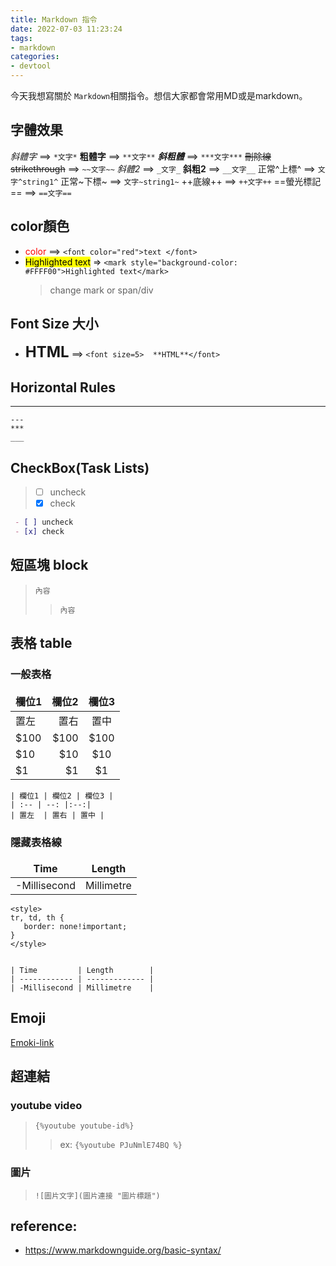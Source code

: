 ```yaml
---
title: Markdown 指令
date: 2022-07-03 11:23:24
tags: 
- markdown
categories:
- devtool
---
```


今天我想寫關於 `Markdown`相關指令。想信大家都會常用MD或是markdown。

## 字體效果
*斜體字* ==> `*文字*`
**粗體字**  ==> `**文字**`
***斜粗體***  ==> `***文字***`
~~刪除線strikethrough~~  ==> `~~文字~~`
_斜體2_  ==> `_文字_`
__斜粗2__  ==> `__文字__`
正常^上標^ ==>  `文字^string1^`
正常~下標~ ==>  `文字~string1~`
++底線++  ==>  `++文字++`
==螢光標記==  ==> `==文字==`

## color顏色
- <font color="red">color</font> ==> `<font color="red">text </font>`
- <mark style="background-color: #FFFF00">Highlighted text</mark> => `<mark style="background-color: #FFFF00">Highlighted text</mark>`
    > change mark or span/div

## Font Size 大小 
- <font size=5>  **HTML**</font>  ==> `<font size=5>  **HTML**</font> `

## Horizontal Rules
*** 

```
---
***
___
```

## CheckBox(Task Lists)
> - [ ] uncheck
> - [x] check

```md
 - [ ] uncheck
 - [x] check
```

## 短區塊 block
>`內容`
>> `內容`

## 表格 table
### 一般表格

| 欄位1 | 欄位2 | 欄位3 |
| :-- | --: |:--:|
| 置左  | 置右 | 置中 |
| $100 | $100 | $100 |
| $10 | $10  | $10 |
| $1  | $1  | $1 |

```
| 欄位1 | 欄位2 | 欄位3 |
| :-- | --: |:--:|
| 置左  | 置右 | 置中 |
```
### 隱藏表格線
<style>
tr, td, th {
   border: none!important;
}
</style>


| Time         | Length        | 
| ------------ | ------------- |
| -Millisecond | Millimetre    |

```
<style>
tr, td, th {
   border: none!important;
}
</style>


| Time         | Length        | 
| ------------ | ------------- |
| -Millisecond | Millimetre    |
```


## Emoji
[Emoki-link](https://gist.github.com/rxaviers/7360908)

## 超連結
### youtube video 
> `{%youtube youtube-id%}`
>> ex: `{%youtube PJuNmlE74BQ %}`
### 圖片
> `![圖片文字](圖片連接 "圖片標題")`

## reference:
- https://www.markdownguide.org/basic-syntax/
